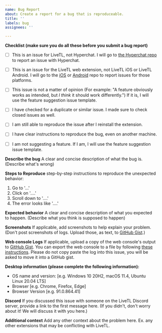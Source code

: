 ```yaml
---
name: Bug Report
about: Create a report for a bug that is reproduceable.
title: ''
labels: bug
assignees: ''

---
```


**Checklist (make sure you do all these before you submit a bug report)**
- [ ] This is an issue for LiveTL, not Hyperchat. I will go to [the Hyperchat repo](https://github.com/LiveTL/HyperChat) to report an issue with Hyperchat.
- [ ] This is an issue for the LiveTL web extension, not LiveTL iOS or LiveTL Android. I will go to the [iOS](https://github.com/LiveTL/ios) or [Android](https://github.com/LiveTL/android) repo to report issues for those platforms.
- [ ] This issue is not a matter of opinion (For example: "A feature obviously works as intended, but *I think* it should work differently.") If it is, I will use the feature suggestion issue template.
- [ ] I have checked for a duplicate or similar issue. I made sure to check closed issues as well. 
- [ ] I am still able to reproduce the issue after I reinstall the extension.
- [ ] I have clear instructions to reproduce the bug, even on another machine.
- [ ] I am not suggesting a feature. If I am, I will use the feature suggestion issue template.


**Describe the bug**
A clear and concise description of what the bug is. (Describe what's wrong)

**Steps to Reproduce**
step-by-step instructions to reproduce the unexpected behavior:
1. Go to '...'
2. Click on '....'
3. Scroll down to '....'
4. The error looks like '....'

**Expected behavior**
A clear and concise description of what you expected to happen. (Describe what you think is supposed to happen)

**Screenshots**
If applicable, add screenshots to help explain your problem. (Don't post screenshots of logs. Upload those, as text, to [GitHub Gist](https://gist.github.com/).)

**Web console Logs** 
If applicable, upload a copy of the web console's output to [GitHub Gist](https://gist.github.com/). You can export the web console to a file by following [these instructions](https://support.shortpoint.com/support/solutions/articles/1000222881-save-browser-s-console-file).  Please do not copy paste the log into this issue, you will be asked to move it into a GitHub gist.

**Desktop information (please complete the following information):**
 - OS name and version: [e.g. Windows 10 20H2, macOS 11.4, Ubuntu Linux 20.04 LTS]
 - Browser [e.g. Chrome, Firefox, Edge]
 - Browser Version [e.g. 91.0.864.41]

**Discord**
If you discussed this issue with someone on the LiveTL Discord server, provide a link to the first message here. (If you didn't, don't worry about it! We will discuss it with you here.)

**Additional context**
Add any other context about the problem here. Ex. any other extensions that may be conflicting with LiveTL.
